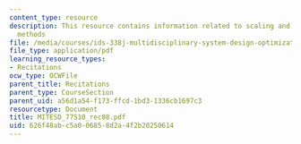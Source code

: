 ```yaml
---
content_type: resource
description: This resource contains information related to scaling and approximation
  methods
file: /media/courses/ids-338j-multidisciplinary-system-design-optimization-spring-2010/626f48abc5a006858d2a4f2b20250614_MITESD_77S10_rec08.pdf
file_type: application/pdf
learning_resource_types:
- Recitations
ocw_type: OCWFile
parent_title: Recitations
parent_type: CourseSection
parent_uid: a56d1a54-f173-ffcd-1bd3-1336cb1697c3
resourcetype: Document
title: MITESD_77S10_rec08.pdf
uid: 626f48ab-c5a0-0685-8d2a-4f2b20250614
---
```

